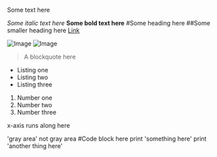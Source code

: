Some text here

*Some italic text here*
**Some bold text here**
#Some heading here
##Some smaller heading here
[Link](http://minesweeperonline.com)

![Image](http://url/a.png)
![Image](https://www.google.com/url?sa=i&url=https%3A%2F%2Fwww.teacherspayteachers.com%2FProduct%2FDice-and-Dominoes-Clipart-Graphics-FREE-306749&psig=AOvVaw1qYAvikcRtEdgRj35rVQmU&ust=1649555084273000&source=images&cd=vfe&ved=0CAoQjRxqFwoTCNDHpaXuhfcCFQAAAAAdAAAAABAD)

>A blockquote here
* Listing one
* Listing two
* Listing three

1. Number one
2. Number two
3. Number three

x-axis runs along here

'gray area' not gray area
#Code block here
print 'something here'
print 'another thing here'

